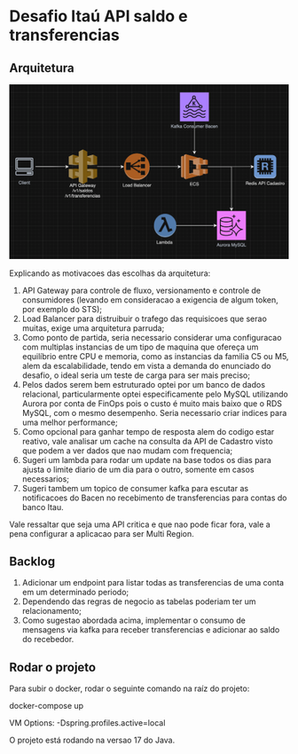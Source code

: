 # Desafio Itaú API saldo e transferencias 

## Arquitetura

![arquitetura_cloud.png](arquitetura%2Farquitetura_cloud.png)

Explicando as motivacoes das escolhas da arquitetura:
1. API Gateway para controle de fluxo, versionamento e controle de consumidores (levando em consideracao a exigencia de algum token, por exemplo do STS);
2. Load Balancer para distruibuir o trafego das requisicoes que serao muitas, exige uma arquitetura parruda;
3. Como ponto de partida, seria necessario considerar uma configuracao com multiplas instancias de um tipo de maquina que ofereça um equilíbrio entre CPU e memoria, como as instancias da familia C5 ou M5, alem da escalabilidade, tendo em vista a demanda do enunciado do desafio, o ideal seria um teste de carga para ser mais preciso;
4. Pelos dados serem bem estruturado optei por um banco de dados relacional, particularmente optei especificamente pelo MySQL utilizando Aurora por conta de FinOps pois o custo é muito mais baixo que o RDS MySQL, com o mesmo desempenho. Seria necessario criar indices para uma melhor performance;
5. Como opcional para ganhar tempo de resposta alem do codigo estar reativo, vale analisar um cache na consulta da API de Cadastro visto que podem a ver dados que nao mudam com frequencia;
6. Sugeri um lambda para rodar um update na base todos os dias para ajusta o limite diario de um dia para o outro, somente em casos necessarios;
7. Sugeri tambem um topico de consumer kafka para escutar as notificacoes do Bacen no recebimento de transferencias para contas do banco Itau.

Vale ressaltar que seja uma API critica e que nao pode ficar fora, vale a pena configurar a aplicacao para ser Multi Region.

## Backlog

1. Adicionar um endpoint para listar todas as transferencias de uma conta em um determinado periodo;
2. Dependendo das regras de negocio as tabelas poderiam ter um relacionamento;
3. Como sugestao abordada acima, implementar o consumo de mensagens via kafka para receber transferencias e adicionar ao saldo do recebedor.


## Rodar o projeto
Para subir o docker, rodar o seguinte comando na raíz do projeto:

docker-compose up

VM Options:
-Dspring.profiles.active=local

O projeto está rodando na versao 17 do Java.




